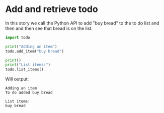 # Add and retrieve todo

In this story we call the Python API to add
"buy bread" to the to do list and then
and then see that bread is on the list.



```python
import todo

print("Adding an item")
todo.add_item("buy bread")

print()
print("List items:")
todo.list_items()

```

Will output:
```
Adding an item                                                                                                                                                  
To do added buy bread                                                                                                                                           
                                                                                                                                                                
List items:                                                                                                                                                     
buy bread
```



